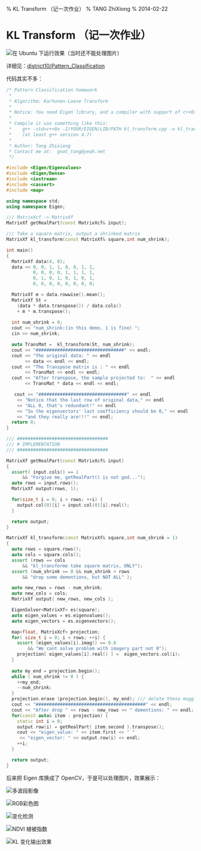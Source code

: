 % KL Transform （记一次作业）
% TANG ZhiXiong
% 2014-02-22

KL Transform （记一次作业）
==========================

![在 Ubuntu 下运行效果（当时还不能处理图片）](http://gnat.qiniudn.com/tmp/kltransform.png)

详细见：[district10/Pattern_Classification](https://github.com/district10/Pattern_Classification)

代码其实不多：

```cpp
/* Pattern Classification homework
 *
 * Algorithm: Karhunen-Loeve Transform
 * 
 * Notice: You need Eigen library, and a compiler with support of c++0x
 * 
 * Compile it use something like this: 
 *    g++ -std=c++0x -I/YOUR/EIGEN/LIB/PATH kl_transform.cpp -o kl_transform
 *    (at least g++ version 4.7)
 * 
 * Author: Tang Zhixiong
 * Contact me at:  gnat_tang@yeah.net
 */

#include <Eigen/Eigenvalues>
#include <Eigen/Dense>
#include <iostream>
#include <cassert>
#include <map>

using namespace std;
using namespace Eigen;

/// MatrixXcf -> MatrixXf
MatrixXf getRealPart(const MatrixXcf& input);

/// Take a square matrix, output a shrinked matrix
MatrixXf kl_transform(const MatrixXf& square,int num_shrink);

int main()
{
  MatrixXf data(4, 8);
  data << 0, 0, 1, 1, 0, 0, 1, 1,
          0, 0, 0, 0, 1, 1, 1, 1,
          0, 1, 0, 1, 0, 1, 0, 1,
          0, 0, 0, 0, 0, 0, 0, 0;

  MatrixXf m = data.rowwise().mean();
  MatrixXf St =
    (data * data.transpose()) / data.cols()
    + m * m.transpose();
  
  int num_shrink = 0;
  cout << "num_shrink:(in this demo, 1 is fine) ";
  cin >> num_shrink;

  auto TransMat =  kl_transform(St, num_shrink);
  cout << "#################################" << endl;
  cout << "The original data: " << endl
       << data << endl << endl;
  cout << "The Transpose matrix is : " << endl
       << TransMat << endl << endl;
  cout << "After transpose, the sample projected to:  " << endl
       << TransMat * data << endl << endl;

   cout << "#################################" << endl
	<< "Notice that the last row of original data," << endl
	<< "ALL 0, that's redundant!" << endl
	<< "So the eigenvectors' last coefficiency should be 0," << endl
	<< "and they really are!!!" << endl;
  return 0;
}

/// ##################################
/// # IMPLEMENTATION
/// ##################################

MatrixXf getRealPart(const MatrixXcf& input)
{
  assert( input.cols() == 1
	  && "Forgive me, getRealPart() is not god...");
  auto rows = input.rows();
  MatrixXf output(rows, 1);

  for(size_t i = 0; i < rows; ++i) {
    output.col(0)[i] = input.col(0)[i].real();
  }

  return output;
}

MatrixXf kl_transform(const MatrixXf& square,int num_shrink = 1)
{
  auto rows = square.rows();
  auto cols = square.cols();
  assert (rows == cols
	  && "kl_transforme take square matrix, ONLY");
  assert (num_shrink >= 0 && num_shrink < rows
	  && "drop some dementions, but NOT ALL" );

  auto new_rows = rows - num_shrink;
  auto new_cols = cols;
  MatrixXf output( new_rows, new_cols );

  EigenSolver<MatrixXf> es(square);
  auto eigen_values = es.eigenvalues();
  auto eigen_vectors = es.eigenvectors();

  map<float, MatrixXcf> projection;
  for( size_t i = 0; i < rows; ++i) {
    assert (eigen_values[i].imag() == 0.0
	    && "We cant solve problem with imagery part not 0");
    projection[ eigen_values[i].real() ] =  eigen_vectors.col(i);
  }
 
  auto my_end = projection.begin();
  while ( num_shrink != 0 ) {
    ++my_end;
    --num_shrink;
  }
  projection.erase (projection.begin(), my_end); /// delete these muggles
  cout << "#########################################" << endl;
  cout << "After drop " << rows - new_rows << " dementions: " << endl;
  for(const auto& item : projection) {
    static int i = 0;
    output.row(i) = getRealPart( item.second ).transpose();
    cout << "eigen_value: " << item.first << " "
	 << "eigen_vector: " << output.row(i) << endl;
    ++i;
  }

  return output;  
}
```

后来把 Eigen 库换成了 OpenCV，于是可以处理图片，效果展示：

![多波段影像](http://gnat.qiniudn.com/tmp/KL_Multiband_result.jpg)

![RGB彩色图](http://gnat.qiniudn.com/tmp/KL_RGB_pepper_result.jpg)

![变化检测](http://gnat.qiniudn.com/tmp/image_diff_result.jpg)

![NDVI 植被指数](http://gnat.qiniudn.com/tmp/image_ndvi_result.jpg)

![KL 变化输出效果](http://gnat.qiniudn.com/tmp/kl_rgb_result.jpg)